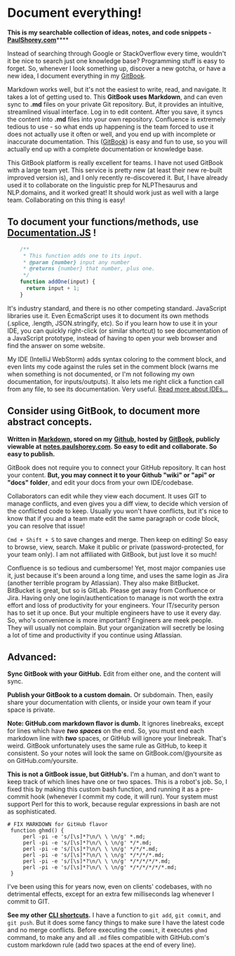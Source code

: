 # Document everything!

**This is my searchable collection of ideas, notes, and code snippets -** [**PaulShorey.com**](http://paulshorey.com)\*\*\*\*

Instead of searching through Google or StackOverflow every time, wouldn't it be nice to search just one knowledge base? Programming stuff is easy to forget. So, whenever I look something up, discover a new gotcha, or have a new idea, I document everything in my [GitBook](https://gitbook.com). 

Markdown works well, but it's not the easiest to write, read, and navigate. It takes a lot of getting used to. This **GitBook uses Markdown**, and can even sync to **.md** files on your private Git repository. But, it provides an intuitive, streamlined visual interface. Log in to edit content. After you save, it syncs the content into **.md** files into your own repository. Confluence is extremely tedious to use - so what ends up happening is the team forced to use it does not actually use it often or well, and you end up with incomplete or inaccurate documentation. This \([GitBook](https://gitbook.com)\) is easy and fun to use, so you will actually end up with a complete documentation or knowledge base.

This GitBook platform is really excellent for teams. I have not used GitBook with a large team yet. This service is pretty new \(at least their new re-built improved version is\), and I only recently re-discovered it. But, I have already used it to collaborate on the linguistic prep for NLPThesaurus and NLP.domains, and it worked great! It should work just as well with a large team. Collaborating on this thing is easy!

## To document your functions/methods, use [Documentation.JS](https://github.com/documentationjs/documentation/blob/master/docs/GETTING_STARTED.md) !

```javascript
    /**  
     * This function adds one to its input.  
     * @param {number} input any number  
     * @returns {number} that number, plus one.  
     */  
    function addOne(input) {  
      return input + 1;  
    }
```

It's industry standard, and there is no other competing standard. JavaScript libraries use it. Even EcmaScript uses it to document its own methods \(.splice, .length, JSON.stringify, etc\). So if you learn how to use it in your IDE, you can quickly right-click \(or similar shortcut\) to see documentation of a JavaScript prototype, instead of having to open your web browser and find the answer on some website.

My IDE \(IntelliJ WebStorm\) adds syntax coloring to the comment block, and even lints my code against the rules set in the comment block \(warns me when something is not documented, or I'm not following my own documentation, for inputs/outputs\). It also lets me right click a function call from any file, to see its documentation. Very useful. [Read more about IDEs...](general-programming/ide-1/)

## Consider using GitBook, to document more abstract concepts.

**Written in** [**Markdown**](https://dillinger.io/)**, stored on my** [**Github**](https://github.com/paulshorey/notes)**, hosted by** [**GitBook**](https://www.gitbook.com/)**, publicly viewable at** [**notes.paulshorey.com**](https://notes.paulshorey.com)**. So easy to edit and collaborate. So easy to publish.**

GitBook does not require you to connect your GitHub repository. It can host your content. **But, you may connect it to your Github "wiki" or "api" or "docs" folder**, and edit your docs from your own IDE/codebase.

Collaborators can edit while they view each document. It uses GIT to manage conflicts, and even gives you a diff view, to decide which version of the conflicted code to keep. Usually you won't have conflicts, but it's nice to know that if you and a team mate edit the same paragraph or code block, you can resolve that issue! 

`Cmd + Shift + S` to save changes and merge. Then keep on editing!  So easy to browse, view, search. Make it public or private \(password-protected, for your team only\). I am not affiliated with GitBook, but just love it so much! 

Confluence is so tedious and cumbersome! Yet, most major companies use it, just because it's been around a long time, and uses the same login as Jira \(another terrible program by Atlassian\). They also make BitBucket. BitBucket is great, but so is GitLab. Please get away from Confluence or Jira. Having only one login/authentication to manage is not worth the extra effort and loss of productivity for your engineers. Your IT/security person has to set it up once. But your multiple engineers have to use it every day. So, who's convenience is more important? Engineers are meek people. They will usually not complain. But your organization will secretly be losing a lot of time and productivity if you continue using Atlassian.

## Advanced:

**Sync GitBook with your GitHub.** Edit from either one, and the content will sync.

**Publish your GitBook to a custom domain.** Or subdomain. Then, easily share your documentation with clients, or inside your own team if your space is private.

**Note: GitHub.com markdown flavor is dumb.** It ignores linebreaks, except for lines which have _**two spaces**_ on the end. So, you must end each markdown line with _**two**_ spaces, or GitHub will ignore your linebreak. That's weird. GitBook unfortunately uses the same rule as GitHub, to keep it consistent. So your notes will look the same on GitBook.com/@yoursite as on GitHub.com/yoursite. 

**This is not a GitBook issue, but GitHub's.** I'm a human, and don't want to keep track of which lines have one or two spaces. This is a robot's job. So, I fixed this by making this custom bash function, and running it as a pre-commit hook \(whenever I commit my code, it will run\). Your system must support Perl for this to work, because regular expressions in bash are not as sophisticated.

```text
# FIX MARKDOWN for GitHub flavor  
 function ghmd() {  
     perl -pi -e 's/[\s]*?\n/\ \ \n/g' *.md;  
     perl -pi -e 's/[\s]*?\n/\ \ \n/g' */*.md;  
     perl -pi -e 's/[\s]*?\n/\ \ \n/g' */*/*.md;  
     perl -pi -e 's/[\s]*?\n/\ \ \n/g' */*/*/*.md;  
     perl -pi -e 's/[\s]*?\n/\ \ \n/g' */*/*/*/*.md;  
     perl -pi -e 's/[\s]*?\n/\ \ \n/g' */*/*/*/*/*.md;  
 }
```

I've been using this for years now, even on clients' codebases, with no detrimental effects, except for an extra few milliseconds lag whenever I commit to GIT.

**See my other** [**CLI shortcuts**](http://paulshorey.com/files/.aliases.sh)**.** I have a function to `git add`, `git commit`, and `git push`. But it does some fancy things to make sure I have the latest code and no merge conflicts. Before executing the `commit`, it executes `ghmd` command, to make any and all `.md` files compatible with GitHub.com's custom markdown rule \(add two spaces at the end of every line\).

